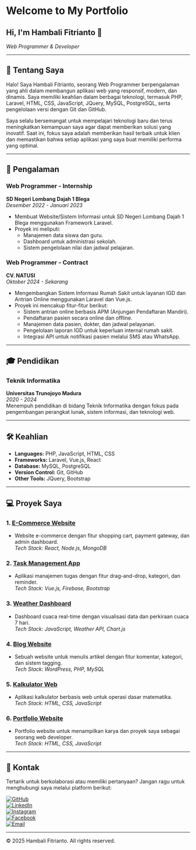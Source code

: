 # Welcome to My Portfolio

## Hi, I'm Hambali Fitrianto 👋  
*Web Programmer & Developer*

---

## 🚀 Tentang Saya

Halo! Saya Hambali Fitrianto, seorang Web Programmer berpengalaman yang ahli dalam membangun aplikasi web yang responsif, modern, dan dinamis. Saya memiliki keahlian dalam berbagai teknologi, termasuk PHP, Laravel, HTML, CSS, JavaScript, JQuery, MySQL, PostgreSQL, serta pengelolaan versi dengan Git dan GitHub.

Saya selalu bersemangat untuk mempelajari teknologi baru dan terus meningkatkan kemampuan saya agar dapat memberikan solusi yang inovatif. Saat ini, fokus saya adalah memberikan hasil terbaik untuk klien dan memastikan bahwa setiap aplikasi yang saya buat memiliki performa yang optimal.

---

## 💼 Pengalaman

### Web Programmer - Internship  
**SD Negeri Lombang Dajah 1 Blega**  
*Desember 2022 - Januari 2023*  
- Membuat Website/Sistem Informasi untuk SD Negeri Lombang Dajah 1 Blega menggunakan Framework Laravel.  
- Proyek ini meliputi:
  - Manajemen data siswa dan guru.
  - Dashboard untuk administrasi sekolah.
  - Sistem pengelolaan nilai dan jadwal pelajaran.

### Web Programmer - Contract  
**CV. NATUSI**  
*Oktober 2024 - Sekarang*  
- Mengembangkan Sistem Informasi Rumah Sakit untuk layanan IGD dan Antrian Online menggunakan Laravel dan Vue.js.  
- Proyek ini mencakup fitur-fitur berikut:
  - Sistem antrian online berbasis APM (Anjungan Pendaftaran Mandiri).
  - Pendaftaran pasien secara online dan offline.
  - Manajemen data pasien, dokter, dan jadwal pelayanan.
  - Pengelolaan laporan IGD untuk keperluan internal rumah sakit.
  - Integrasi API untuk notifikasi pasien melalui SMS atau WhatsApp.

---

## 🎓 Pendidikan

### Teknik Informatika  
**Universitas Trunojoyo Madura**  
*2020 - 2024*  
Menempuh pendidikan di bidang Teknik Informatika dengan fokus pada pengembangan perangkat lunak, sistem informasi, dan teknologi web.

---

## 🛠️ Keahlian

- **Languages:** PHP, JavaScript, HTML, CSS
- **Frameworks:** Laravel, Vue.js, React
- **Database:** MySQL, PostgreSQL
- **Version Control:** Git, GitHub
- **Other Tools:** JQuery, Bootstrap

---

## 💻 Proyek Saya

### 1. [E-Commerce Website](https://github.com/Hambali-Fitrianto/project1)
- Website e-commerce dengan fitur shopping cart, payment gateway, dan admin dashboard.  
*Tech Stack: React, Node.js, MongoDB*

### 2. [Task Management App](https://github.com/Hambali-Fitrianto/project2)
- Aplikasi manajemen tugas dengan fitur drag-and-drop, kategori, dan reminder.  
*Tech Stack: Vue.js, Firebase, Bootstrap*

### 3. [Weather Dashboard](https://github.com/Hambali-Fitrianto/project3)
- Dashboard cuaca real-time dengan visualisasi data dan perkiraan cuaca 7 hari.  
*Tech Stack: JavaScript, Weather API, Chart.js*

### 4. [Blog Website](https://github.com/Hambali-Fitrianto/project4)
- Sebuah website untuk menulis artikel dengan fitur komentar, kategori, dan sistem tagging.  
*Tech Stack: WordPress, PHP, MySQL*

### 5. [Kalkulator Web](https://github.com/Hambali-Fitrianto/project5)
- Aplikasi kalkulator berbasis web untuk operasi dasar matematika.  
*Tech Stack: HTML, CSS, JavaScript*

### 6. [Portfolio Website](https://github.com/Hambali-Fitrianto/project6)
- Portfolio website untuk menampilkan karya dan proyek saya sebagai seorang web developer.  
*Tech Stack: HTML, CSS, JavaScript*

---

## 📩 Kontak

Tertarik untuk berkolaborasi atau memiliki pertanyaan? Jangan ragu untuk menghubungi saya melalui platform berikut:

[![GitHub](https://img.shields.io/badge/GitHub-000000?style=flat&logo=github&logoColor=white)](https://github.com/Hambali-Fitrianto)  
[![LinkedIn](https://img.shields.io/badge/LinkedIn-0077b5?style=flat&logo=linkedin&logoColor=white)](https://www.linkedin.com/in/hambali-fitrianto)  
[![Instagram](https://img.shields.io/badge/Instagram-E4405F?style=flat&logo=instagram&logoColor=white)](https://www.instagram.com/capt_msf/)  
[![Facebook](https://img.shields.io/badge/Facebook-1877F2?style=flat&logo=facebook&logoColor=white)](https://www.facebook.com/hambali.fitrianto)  
[![Email](https://img.shields.io/badge/Email-D14836?style=flat&logo=gmail&logoColor=white)](mailto:hambali.fitrianto01@gmail.com)

---

© 2025 Hambali Fitrianto. All rights reserved.
